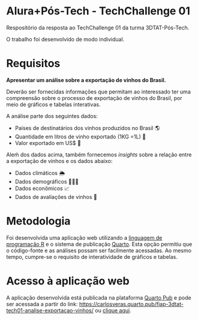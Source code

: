 # Alura+Pós-Tech - TechChallenge 01

Respositório da resposta ao TechChallenge 01 da turma 3DTAT-Pós-Tech.

O trabalho foi desenvolvido de modo individual.

# Requisitos

**Apresentar um análise sobre a exportação de vinhos do Brasil.**

Deverão ser fornecidas informações que permitam ao interessado ter uma compreensão sobre o processo de exportação de vinhos do Brasil, por meio de gráficos e tabelas interativas.

A análise parte dos seguintes dados:

-   Países de destinatários dos vinhos produzidos no Brasil 🌎
-   Quantidade em litros de vinho exportado (1KG =1L) 🍷
-   Valor exportado em US\$ 💸

Aleḿ dos dados acima, também fornecemos *insights* sobre a relação entre a exportação de vinhos e os dados abaixo:

-   Dados climáticos 🌦️
-   Dados demográficos 🧑‍🤝‍🧑
-   Dados econômicos 📈
-   Dados de avaliações de vinhos 🏅

# Metodologia

Foi desenvolvida uma aplicação web utilizando a [linguagem de programação R](https://www.r-project.org/) e o sistema de publicação [Quarto](https://quarto.org/). Esta opção permitiu que o código-fonte e as análises possam ser facilmente acessadas. Ao mesmo tempo, cumpre-se o requisito de interatividade de gráficos e tabelas.


# Acesso à aplicação web

A aplicação desenvolvida está publicada na plataforma [Quarto Pub](quartopub.com) e pode ser acessada a partir do link: https://carlosveras.quarto.pub/fiap-3dtat-tech01-analise-exportacao-vinhos/ ou [clique aqui](https://carlosveras.quarto.pub/fiap-3dtat-tech01-analise-exportacao-vinhos/).

